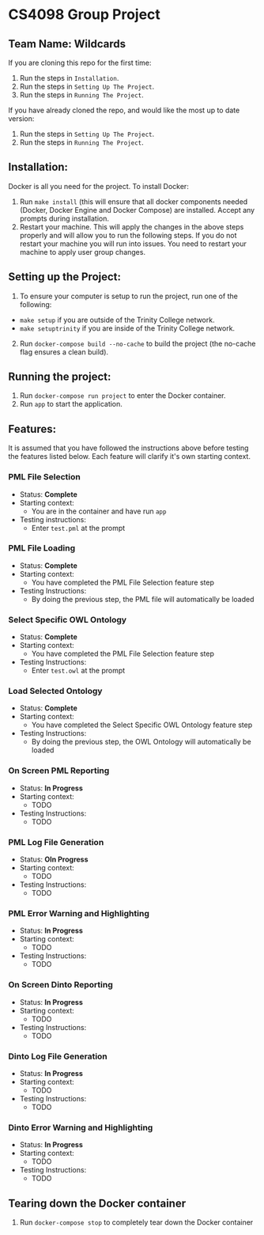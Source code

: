 # CS4098 Group Project
## Team Name: Wildcards

If you are cloning this repo for the first time:

1. Run the steps in `Installation`.
2. Run the steps in `Setting Up The Project`.
3. Run the steps in `Running The Project`.

If you have already cloned the repo, and would like the most up to date version:

1. Run the steps in `Setting Up The Project`.
2. Run the steps in `Running The Project`.

## Installation:

Docker is all you need for the project. To install Docker:

1. Run `make install` (this will ensure that all docker components needed (Docker, Docker Engine and Docker Compose) are installed. Accept any prompts during installation.
2. Restart your machine. This will apply the changes in the above steps properly and will allow you to run the following steps. If you do not restart your machine you will run into issues. You need to restart your machine to apply user group changes.

## Setting up the Project:

1. To ensure your computer is setup to run the project, run one of the following:
 * `make setup` if you are outside of the Trinity College network.
 * `make setuptrinity` if you are inside of the Trinity College network.
2. Run `docker-compose build --no-cache` to build the project (the no-cache flag ensures a clean build).

## Running the project:

1. Run `docker-compose run project` to enter the Docker container.
2. Run `app` to start the application.

## Features:

It is assumed that you have followed the instructions above before testing the features listed below. Each feature will clarify it's own starting context.

### PML File Selection

* Status: **Complete**
* Starting context:
   * You are in the container and have run `app`
* Testing instructions:
   * Enter `test.pml` at the prompt

### PML File Loading

* Status: **Complete**
* Starting context:
   * You have completed the PML File Selection feature step
* Testing Instructions:
   * By doing the previous step, the PML file will automatically be loaded

### Select Specific OWL Ontology

* Status: **Complete**
* Starting context:
   * You have completed the PML File Selection feature step
* Testing Instructions:
   * Enter `test.owl` at the prompt

### Load Selected Ontology

* Status: **Complete**
* Starting context:
   * You have completed the Select Specific OWL Ontology feature step
* Testing Instructions:
   * By doing the previous step, the OWL Ontology will automatically be loaded

### On Screen PML Reporting

* Status: **In Progress**
* Starting context:
   * TODO
* Testing Instructions:
   * TODO

### PML Log File Generation

* Status: **OIn Progress**
* Starting context:
   * TODO
* Testing Instructions:
   * TODO

### PML Error Warning and Highlighting

* Status: **In Progress**
* Starting context:
   * TODO
* Testing Instructions:
   * TODO

### On Screen Dinto Reporting

* Status: **In Progress**
* Starting context:
   * TODO
* Testing Instructions:
   * TODO

### Dinto Log File Generation

* Status: **In Progress**
* Starting context:
   * TODO
* Testing Instructions:
   * TODO

### Dinto Error Warning and Highlighting

* Status: **In Progress**
* Starting context:
   * TODO
* Testing Instructions:
   * TODO

## Tearing down the Docker container

1. Run `docker-compose stop` to completely tear down the Docker container
